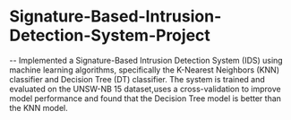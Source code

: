 # Signature-Based-Intrusion-Detection-System-Project
-- Implemented a Signature-Based Intrusion Detection System (IDS) using machine learning algorithms, specifically the K-Nearest Neighbors (KNN) classifier and Decision Tree (DT) classifier. The system is trained and evaluated on the UNSW-NB 15 dataset,uses a cross-validation to improve model performance and found that the Decision Tree model is better than the KNN model.












